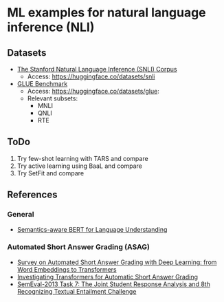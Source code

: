 # ML examples for natural language inference (NLI)
## Datasets
* [The Stanford Natural Language Inference (SNLI) Corpus](https://nlp.stanford.edu/projects/snli/)
    * Access: https://huggingface.co/datasets/snli
* [GLUE Benchmark](https://gluebenchmark.com/)
    * Access: https://huggingface.co/datasets/glue:
    * Relevant subsets:
        * MNLI
        * QNLI
        * RTE

## ToDo
1. Try few-shot learning with TARS and compare
2. Try active learning using BaaL and compare
3. Try SetFit and compare

## References
### General
* [Semantics-aware BERT for Language Understanding](https://arxiv.org/pdf/1909.02209.pdf)
### Automated Short Answer Grading (ASAG)
* [Survey on Automated Short Answer Grading with Deep Learning: from Word Embeddings to Transformers](https://arxiv.org/pdf/2204.03503.pdf)
* [Investigating Transformers for Automatic Short Answer Grading](https://www.ncbi.nlm.nih.gov/pmc/articles/PMC7334688/pdf/978-3-030-52240-7_Chapter_8.pdf)
* [SemEval-2013 Task 7: The Joint Student Response Analysis and 8th Recognizing Textual Entailment Challenge](https://aclanthology.org/S13-2045.pdf)